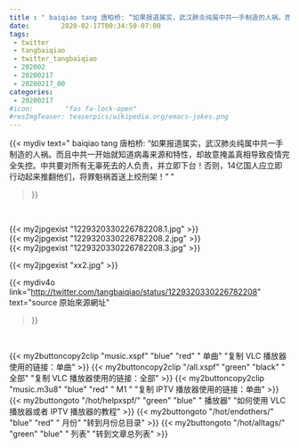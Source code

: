 ```yaml
---
title : " baiqiao tang 唐柏桥: “如果报道属实，武汉肺炎纯属中共一手制造的人祸。而且中共一开始就知道病毒来源和特性，却故意掩盖真相导致疫情完全失控。中共要对所有无辜死去的人负责，并立即下台！否则，14亿国人应立即行动起来推翻他们，将罪魁祸首送上绞刑架！”  "
date:        2020-02-17T00:34:50-07:00
tags:
 - twitter
 - tangbaiqiao
 - twitter_tangbaiqiao
 - 202002
 - 20200217
 - 20200217_00
categories:
 - 20200217
#icon:        "fas fa-lock-open"
#resImgTeaser: teaserpics/wikipedia.org/emacs-jokes.png
---
```


{{< mydiv text=" baiqiao tang 唐柏桥: “如果报道属实，武汉肺炎纯属中共一手制造的人祸。而且中共一开始就知道病毒来源和特性，却故意掩盖真相导致疫情完全失控。中共要对所有无辜死去的人负责，并立即下台！否则，14亿国人应立即行动起来推翻他们，将罪魁祸首送上绞刑架！”  "
>}}
<br>


 {{< my2jpgexist "1229320330226782208.1.jpg" >}}<br>  {{< my2jpgexist "1229320330226782208.2.jpg" >}}<br>  {{< my2jpgexist "1229320330226782208.3.jpg" >}}<br> 

{{< my2jpgexist "xx2.jpg" >}}<br>


{{< mydiv4o link="http://twitter.com/tangbaiqiao/status/1229320330226782208"
text="source 原始來源網址"
>}}


<br>



{{< my2buttoncopy2clip "music.xspf"        "blue"   "red"    " 单曲"  "复制 VLC 播放器使用的链接：单曲" >}} {{< my2buttoncopy2clip "/all.xspf"         "green"  "black"  " 全部"  "复制 VLC 播放器使用的链接：全部" >}} {{< my2buttoncopy2clip "music.m3u8"        "blue"   "red"    " M1 "    "复制 IPTV 播放器使用的链接：单曲" >}} {{< my2buttongoto      "/hot/helpxspf/"    "green"  "blue"   " 播放器" "如何使用 VLC 播放器或者 IPTV 播放器的教程" >}} {{< my2buttongoto      "/hot/endothers/"   "blue"   "red"    " 月份"   "转到月份总目录" >}} {{< my2buttongoto      "/hot/alltags/"     "green"  "blue"   " 列表"   "转到文章总列表" >}} 
